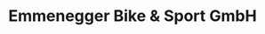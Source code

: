 ---
title: "Emmenegger Bike & Sport GmbH"
url: /escholzmatt/emmenegger-bike-und-sport-gmbh/
shop: Fahrrad
---